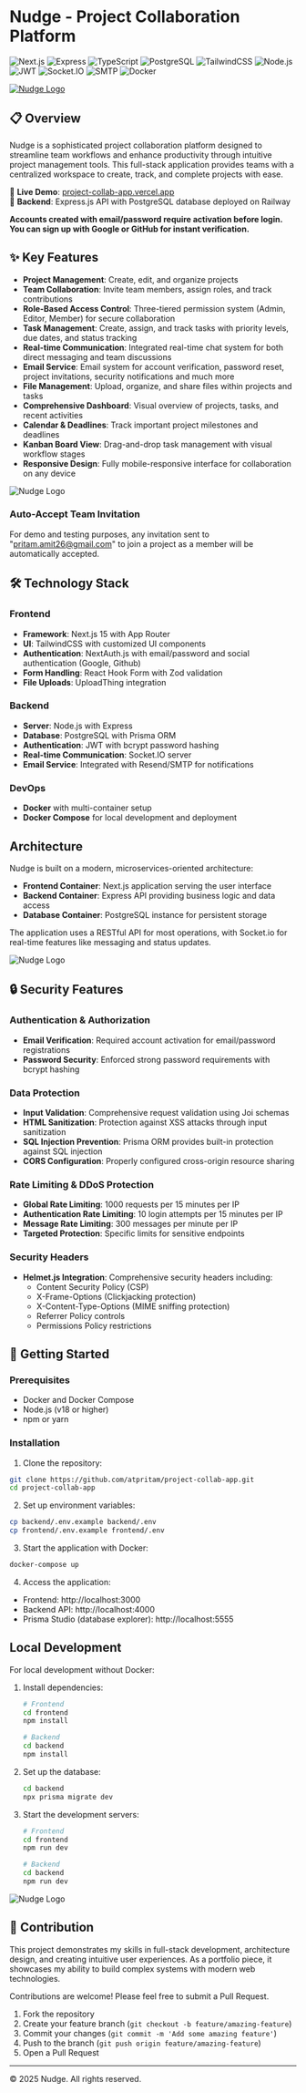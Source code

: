 # Nudge - Project Collaboration Platform

![Next.js](https://img.shields.io/badge/Next.js-000000?logo=next.js&logoColor=white)
![Express](https://img.shields.io/badge/Express.js-000000?logo=express&logoColor=white)
![TypeScript](https://img.shields.io/badge/TypeScript-3178C6?logo=typescript&logoColor=white)
![PostgreSQL](https://img.shields.io/badge/PostgreSQL-4169E1?logo=postgresql&logoColor=white)
![TailwindCSS](https://img.shields.io/badge/TailwindCSS-06B6D4?logo=tailwindcss&logoColor=white)
![Node.js](https://img.shields.io/badge/Node.js-339933?logo=node.js&logoColor=white)
![JWT](https://img.shields.io/badge/JWT-000000?logo=jsonwebtokens&logoColor=white)
![Socket.IO](https://img.shields.io/badge/Socket.IO-010101?logo=socket.io&logoColor=white)
![SMTP](https://img.shields.io/badge/SMTP-FF6600?logo=minutemailer&logoColor=white)
![Docker](https://img.shields.io/badge/Docker-2496ED?logo=docker&logoColor=white)

[![Nudge Logo](Photos/Nudge.png)](https://project-collab-app.vercel.app/)

## 📋 Overview

Nudge is a sophisticated project collaboration platform designed to streamline team workflows and enhance productivity through intuitive project management tools. This full-stack application provides teams with a centralized workspace to create, track, and complete projects with ease.

🔗 **Live Demo**: [project-collab-app.vercel.app](https://project-collab-app.vercel.app/)  
🚀 **Backend**: Express.js API with PostgreSQL database deployed on Railway

**Accounts created with email/password require activation before login. You can sign up with Google or GitHub for instant verification.**

## ✨ Key Features

- **Project Management**: Create, edit, and organize projects
- **Team Collaboration**: Invite team members, assign roles, and track contributions
- **Role-Based Access Control**: Three-tiered permission system (Admin, Editor, Member) for secure collaboration
- **Task Management**: Create, assign, and track tasks with priority levels, due dates, and status tracking
- **Real-time Communication**: Integrated real-time chat system for both direct messaging and team discussions
- **Email Service**: Email system for account verification, password reset, project invitations, security notifications and much more
- **File Management**: Upload, organize, and share files within projects and tasks
- **Comprehensive Dashboard**: Visual overview of projects, tasks, and recent activities
- **Calendar & Deadlines**: Track important project milestones and deadlines
- **Kanban Board View**: Drag-and-drop task management with visual workflow stages
- **Responsive Design**: Fully mobile-responsive interface for collaboration on any device

![Nudge Logo](Photos/Messages.png)

### Auto-Accept Team Invitation

For demo and testing purposes, any invitation sent to "pritam.amit26@gmail.com" to join a project as a member will be automatically accepted.

## 🛠️ Technology Stack

### Frontend

- **Framework**: Next.js 15 with App Router
- **UI**: TailwindCSS with customized UI components
- **Authentication**: NextAuth.js with email/password and social authentication (Google, Github)
- **Form Handling**: React Hook Form with Zod validation
- **File Uploads**: UploadThing integration

### Backend

- **Server**: Node.js with Express
- **Database**: PostgreSQL with Prisma ORM
- **Authentication**: JWT with bcrypt password hashing
- **Real-time Communication**: Socket.IO server
- **Email Service**: Integrated with Resend/SMTP for notifications

### DevOps

- **Docker** with multi-container setup
- **Docker Compose** for local development and deployment

## Architecture

Nudge is built on a modern, microservices-oriented architecture:

- **Frontend Container**: Next.js application serving the user interface
- **Backend Container**: Express API providing business logic and data access
- **Database Container**: PostgreSQL instance for persistent storage

The application uses a RESTful API for most operations, with Socket.io for real-time features like messaging and status updates.

![Nudge Logo](Photos/File-System.png)

## 🔒 Security Features

### Authentication & Authorization

- **Email Verification**: Required account activation for email/password registrations
- **Password Security**: Enforced strong password requirements with bcrypt hashing

### Data Protection

- **Input Validation**: Comprehensive request validation using Joi schemas
- **HTML Sanitization**: Protection against XSS attacks through input sanitization
- **SQL Injection Prevention**: Prisma ORM provides built-in protection against SQL injection
- **CORS Configuration**: Properly configured cross-origin resource sharing

### Rate Limiting & DDoS Protection

- **Global Rate Limiting**: 1000 requests per 15 minutes per IP
- **Authentication Rate Limiting**: 10 login attempts per 15 minutes per IP
- **Message Rate Limiting**: 300 messages per minute per IP
- **Targeted Protection**: Specific limits for sensitive endpoints

### Security Headers

- **Helmet.js Integration**: Comprehensive security headers including:
  - Content Security Policy (CSP)
  - X-Frame-Options (Clickjacking protection)
  - X-Content-Type-Options (MIME sniffing protection)
  - Referrer Policy controls
  - Permissions Policy restrictions

## 🚀 Getting Started

### Prerequisites

- Docker and Docker Compose
- Node.js (v18 or higher)
- npm or yarn

### Installation

1. Clone the repository:

```bash
git clone https://github.com/atpritam/project-collab-app.git
cd project-collab-app
```

2. Set up environment variables:

```bash
cp backend/.env.example backend/.env
cp frontend/.env.example frontend/.env
```

3. Start the application with Docker:

```bash
docker-compose up
```

4. Access the application:

- Frontend: http://localhost:3000
- Backend API: http://localhost:4000
- Prisma Studio (database explorer): http://localhost:5555

## Local Development

For local development without Docker:

1. Install dependencies:

   ```bash
   # Frontend
   cd frontend
   npm install

   # Backend
   cd backend
   npm install
   ```

2. Set up the database:

   ```bash
   cd backend
   npx prisma migrate dev
   ```

3. Start the development servers:

   ```bash
   # Frontend
   cd frontend
   npm run dev

   # Backend
   cd backend
   npm run dev
   ```

![Nudge Logo](Photos/Dashboard.png)

## 🤝 Contribution

This project demonstrates my skills in full-stack development, architecture design, and creating intuitive user experiences. As a portfolio piece, it showcases my ability to build complex systems with modern web technologies.

Contributions are welcome! Please feel free to submit a Pull Request.

1. Fork the repository
2. Create your feature branch (`git checkout -b feature/amazing-feature`)
3. Commit your changes (`git commit -m 'Add some amazing feature'`)
4. Push to the branch (`git push origin feature/amazing-feature`)
5. Open a Pull Request

---

© 2025 Nudge. All rights reserved.
